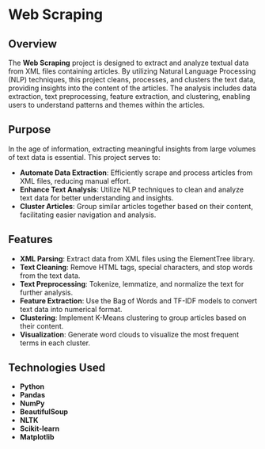 # Web Scraping 

## Overview

The **Web Scraping** project is designed to extract and analyze textual data from XML files containing articles. By utilizing Natural Language Processing (NLP) techniques, this project cleans, processes, and clusters the text data, providing insights into the content of the articles. The analysis includes data extraction, text preprocessing, feature extraction, and clustering, enabling users to understand patterns and themes within the articles.

## Purpose

In the age of information, extracting meaningful insights from large volumes of text data is essential. This project serves to:

- **Automate Data Extraction**: Efficiently scrape and process articles from XML files, reducing manual effort.
- **Enhance Text Analysis**: Utilize NLP techniques to clean and analyze text data for better understanding and insights.
- **Cluster Articles**: Group similar articles together based on their content, facilitating easier navigation and analysis.

## Features

- **XML Parsing**: Extract data from XML files using the ElementTree library.
- **Text Cleaning**: Remove HTML tags, special characters, and stop words from the text data.
- **Text Preprocessing**: Tokenize, lemmatize, and normalize the text for further analysis.
- **Feature Extraction**: Use the Bag of Words and TF-IDF models to convert text data into numerical format.
- **Clustering**: Implement K-Means clustering to group articles based on their content.
- **Visualization**: Generate word clouds to visualize the most frequent terms in each cluster.

## Technologies Used

- **Python**
- **Pandas**
- **NumPy**
- **BeautifulSoup**
- **NLTK**
- **Scikit-learn**
- **Matplotlib**
